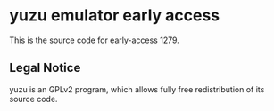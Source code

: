 yuzu emulator early access
=============

This is the source code for early-access 1279.

## Legal Notice

yuzu is an GPLv2 program, which allows fully free redistribution of its source code.